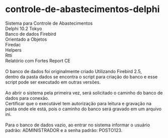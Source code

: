 # controle-de-abastecimentos-delphi
Sistema para Controle de Abastecimentos<br/>
Delphi 10.2 Tokyo<br/>
Banco de dados Firebird<br/>
Orientado a Objetos<br/>
Firedac<br/>
Helpers<br/>
Rtti<br/>
Relatório com Fortes Report CE<br/>
<br/>
O banco de dados foi originalmente criado Utilizando Firebird 2.5,<br/>
dentro da pasta dados se encontra o script para criação do banco e esse script pode ser executado em outras versões.<br/>
<br/>
Ao abrir o sistema pela primeira vez, será solicitado o caminho do banco de dados para conexão.<br/>
Certificar que o executável tem autorização para leitura e gravação na pasta onde ele está, pois o caminho do banco será gravado em um arquivo ini.<br/><br/>
Para o banco de dados vazio, ao entrar no sistema informar o usuário padrão: ADMINISTRADOR
e a senha padrão: POSTO123.<br/>

